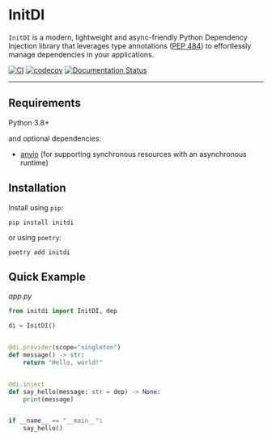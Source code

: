 # InitDI

`InitDI` is a modern, lightweight and async-friendly Python Dependency Injection library that leverages type annotations ([PEP 484](https://peps.python.org/pep-0484/))
to effortlessly manage dependencies in your applications.

[![CI](https://github.com/antonrh/initdi/actions/workflows/ci.yml/badge.svg)](https://github.com/antonrh/initdi/actions/workflows/ci.yml)
[![codecov](https://codecov.io/gh/antonrh/initdi/branch/main/graph/badge.svg?token=67CLD19I0C)](https://codecov.io/gh/antonrh/initdi)
[![Documentation Status](https://readthedocs.org/projects/initdi/badge/?version=latest)](https://initdi.readthedocs.io/en/latest/?badge=latest)

---

## Requirements

Python 3.8+

and optional dependencies:

* [anyio](https://github.com/agronholm/anyio) (for supporting synchronous resources with an asynchronous runtime)


## Installation

Install using `pip`:

```shell
pip install initdi
```

or using `poetry`:

```shell
poetry add initdi
```

## Quick Example

*app.py*

```python
from initdi import InitDI, dep

di = InitDI()


@di.provider(scope="singleton")
def message() -> str:
    return "Hello, world!"


@di.inject
def say_hello(message: str = dep) -> None:
    print(message)


if __name__ == "__main__":
    say_hello()
```
